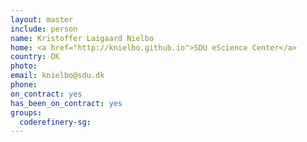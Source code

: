```yaml
---
layout: master
include: person
name: Kristoffer Laigaard Nielbo
home: <a href="http://knielbo.github.io">SDU eScience Center</a>
country: DK
photo:
email: knielbo@sdu.dk
phone:
on_contract: yes
has_been_on_contract: yes
groups:
  coderefinery-sg:
---
```

